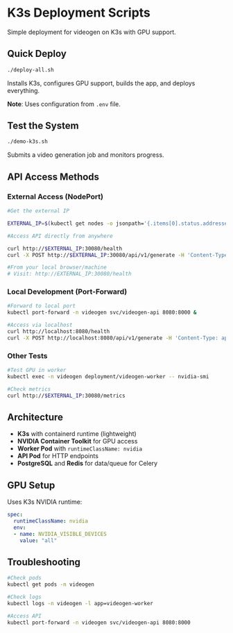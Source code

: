 # K3s Deployment Scripts

Simple deployment for videogen on K3s with GPU support.

## Quick Deploy

```bash
./deploy-all.sh
```

Installs K3s, configures GPU support, builds the app, and deploys everything.

**Note**: Uses configuration from `.env` file.

## Test the System

```bash
./demo-k3s.sh
```

Submits a video generation job and monitors progress.

## API Access Methods

### External Access (NodePort)
```bash
#Get the external IP

EXTERNAL_IP=$(kubectl get nodes -o jsonpath='{.items[0].status.addresses[?(@.type=="ExternalIP")].address}')

#Access API directly from anywhere

curl http://$EXTERNAL_IP:30080/health
curl -X POST http://$EXTERNAL_IP:30080/api/v1/generate -H 'Content-Type: application/json' -d '{"prompt":"A cat dancing"}'

#From your local browser/machine
# Visit: http://EXTERNAL_IP:30080/health
```

### Local Development (Port-Forward)
```bash
#Forward to local port
kubectl port-forward -n videogen svc/videogen-api 8080:8000 &

#Access via localhost
curl http://localhost:8080/health
curl -X POST http://localhost:8080/api/v1/generate -H 'Content-Type: application/json' -d '{"prompt":"A cat dancing"}'
```

### Other Tests
```bash
#Test GPU in worker
kubectl exec -n videogen deployment/videogen-worker -- nvidia-smi

#Check metrics
curl http://$EXTERNAL_IP:30080/metrics
```

## Architecture

- **K3s** with containerd runtime (lightweight)
- **NVIDIA Container Toolkit** for GPU access
- **Worker Pod** with `runtimeClassName: nvidia`
- **API Pod** for HTTP endpoints
- **PostgreSQL** and **Redis** for data/queue for Celery

## GPU Setup

Uses K3s NVIDIA runtime:
```yaml
spec:
  runtimeClassName: nvidia
  env:
  - name: NVIDIA_VISIBLE_DEVICES
    value: "all"
```

## Troubleshooting

```bash
#Check pods
kubectl get pods -n videogen

#Check logs  
kubectl logs -n videogen -l app=videogen-worker

#Access API
kubectl port-forward -n videogen svc/videogen-api 8080:8000
```
